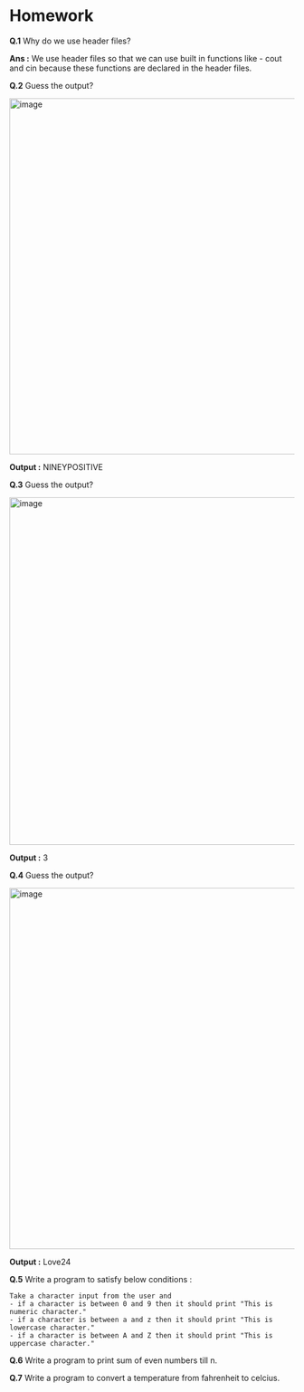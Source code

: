 # Homework

**Q.1** Why do we use header files?

**Ans :** We use header files so that we can use built in functions like - cout and cin because these functions are declared in the header files.

**Q.2** Guess the output?

<img width="629" alt="image" src="https://user-images.githubusercontent.com/70385488/225876402-9e792b0b-0817-4f90-ba2c-89e46a202ec1.png">

**Output :** NINEYPOSITIVE

**Q.3** Guess the output?

<img width="614" alt="image" src="https://user-images.githubusercontent.com/70385488/225876508-06a262ee-4a12-498e-aab4-a90a8a250413.png">

**Output :** 3

**Q.4** Guess the output?

<img width="638" alt="image" src="https://user-images.githubusercontent.com/70385488/225876586-5efc62c4-c3b8-4de0-a607-344ef2527d64.png">

**Output :** Love24

**Q.5** Write a program to satisfy below conditions :

```
Take a character input from the user and
- if a character is between 0 and 9 then it should print "This is numeric character."
- if a character is between a and z then it should print "This is lowercase character."
- if a character is between A and Z then it should print "This is uppercase character."
```

**Q.6** Write a program to print sum of even numbers till n.

**Q.7** Write a program to convert a temperature from fahrenheit to celcius.
